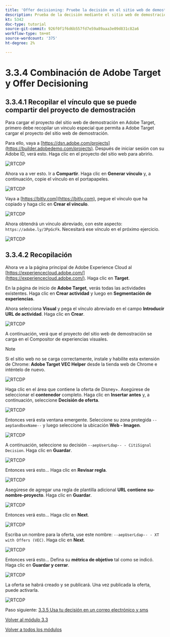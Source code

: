```yaml
---
title: 'Offer decisioning: Pruebe la decisión en el sitio web de demostración'
description: Prueba de la decisión mediante el sitio web de demostración
kt: 5342
doc-type: tutorial
source-git-commit: 926f0f1f6d6b557fd7e59a89aaa3e09d831c82a6
workflow-type: tm+mt
source-wordcount: '375'
ht-degree: 2%

---
```


# 3.3.4 Combinación de Adobe Target y Offer Decisioning

## 3.3.4.1 Recopilar el vínculo que se puede compartir del proyecto de demostración

Para cargar el proyecto del sitio web de demostración en Adobe Target, primero debe recopilar un vínculo especial que permita a Adobe Target cargar el proyecto del sitio web de demostración.

Para ello, vaya a [https://dsn.adobe.com/projects](https://builder.adobedemo.com/projects). Después de iniciar sesión con su Adobe ID, verá esto. Haga clic en el proyecto del sitio web para abrirlo.

![RTCDP](./images/builder1.png)

Ahora va a ver esto. Ir a **Compartir**. Haga clic en **Generar vínculo** y, a continuación, copie el vínculo en el portapapeles.

![RTCDP](./images/builder2.png)

Vaya a [https://bitly.com](https://bitly.com), pegue el vínculo que ha copiado y haga clic en **Crear el vínculo**.

![RTCDP](./images/builder4.png)

Ahora obtendrá un vínculo abreviado, con este aspecto: `https://adobe.ly/3PpGcFk`. Necesitará ese vínculo en el próximo ejercicio.

![RTCDP](./images/builder5.png)

## 3.3.4.2 Recopilación

Ahora ve a la página principal de Adobe Experience Cloud al [https://experiencecloud.adobe.com/](https://experiencecloud.adobe.com/). Haga clic en **Target**.

En la página de inicio de **Adobe Target**, verás todas las actividades existentes. Haga clic en **Crear actividad** y luego en **Segmentación de experiencias**.

Ahora selecciona **Visual** y pega el vínculo abreviado en el campo **Introducir URL de actividad**. Haga clic en **Crear**.

![RTCDP](./images/exclatcrxt1.png)

A continuación, verá que el proyecto del sitio web de demostración se carga en el Compositor de experiencias visuales.

>[!NOTE]
>
>Si el sitio web no se carga correctamente, instale y habilite esta extensión de Chrome: **Adobe Target VEC Helper** desde la tienda web de Chrome e inténtelo de nuevo.

![RTCDP](./images/vec1.png)

Haga clic en el área que contiene la oferta de Disney+. Asegúrese de seleccionar el **contenedor** completo. Haga clic en **Insertar antes** y, a continuación, seleccione **Decisión de oferta**.

![RTCDP](./images/vec3.png)

Entonces verá esta ventana emergente. Seleccione su zona protegida `--aepSandboxName--` y luego seleccione la ubicación **Web - Imagen**.

![RTCDP](./images/vec4.png)

A continuación, seleccione su decisión `--aepUserLdap-- - CitiSignal Decision`. Haga clic en **Guardar**.

![RTCDP](./images/vec5.png)

Entonces verá esto... Haga clic en **Revisar regla**.

![RTCDP](./images/vec5a.png)

Asegúrese de agregar una regla de plantilla adicional **URL** **contiene** **su-nombre-proyecto**. Haga clic en **Guardar**.

![RTCDP](./images/vec6.png)

Entonces verá esto... Haga clic en **Next**.

![RTCDP](./images/vec7.png)

Escriba un nombre para la oferta, use este nombre: `--aepUserLdap-- - XT with Offers (VEC)`. Haga clic en **Next**.

![RTCDP](./images/vec8.png)

Entonces verá esto... Defina su **métrica de objetivo** tal como se indicó. Haga clic en **Guardar y cerrar**.

![RTCDP](./images/vec9.png)

La oferta se habrá creado y se publicará. Una vez publicada la oferta, puede activarla.

![RTCDP](./images/vec11.png)

Paso siguiente: [3.3.5 Usa tu decisión en un correo electrónico y sms](./ex5.md)

[Volver al módulo 3.3](./offer-decisioning.md)

[Volver a todos los módulos](./../../../overview.md)
